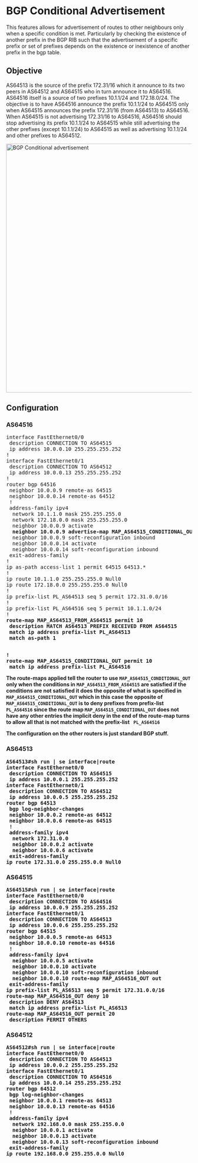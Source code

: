 # BGP Conditional Advertisement
This features allows for advertisement of routes to other neighbours only when a specific condition is met. Particularly by checking the existence of another prefix in the BGP RIB such that the advertisement of a specific prefix or set of prefixes depends on the existence or inexistence of another prefix in the bgp table.

## Objective
AS64513 is the source of the prefix 172.31/16 which it announce to its two peers in AS64512 and AS64515 who in turn announce it to AS64516. AS64516 itself is a source of two prefixes 10.1.1/24 and 172.18.0/24. The objective is to have AS64516 announce the prefix 10.1.1/24 to AS64515 only when AS64515 announces the prefix 172.31/16 (from AS64513) to AS64516. When AS64515 is not advertising 172.31/16 to AS64516, AS64516 should stop advertising its prefix 10.1.1/24 to AS64515 while still advertising the other prefixes (except 10.1.1/24) to AS64515 as well as advertising 10.1.1/24 and other prefixes to AS64512.

<img width="674" alt="BGP Conditional advertisement" src="https://user-images.githubusercontent.com/50369643/62410542-86822c80-b5ef-11e9-97a0-df67ea571029.png">


## Configuration
### AS64516
<pre>
interface FastEthernet0/0
 description CONNECTION TO AS64515
 ip address 10.0.0.10 255.255.255.252
!
interface FastEthernet0/1
 description CONNECTION TO AS64512
 ip address 10.0.0.13 255.255.255.252
!
router bgp 64516
 neighbor 10.0.0.9 remote-as 64515
 neighbor 10.0.0.14 remote-as 64512
 !
 address-family ipv4
  network 10.1.1.0 mask 255.255.255.0
  network 172.18.0.0 mask 255.255.255.0
  neighbor 10.0.0.9 activate
  <b>neighbor 10.0.0.9 advertise-map MAP_AS64515_CONDITIONAL_OUT exist-map MAP_AS64513_FROM_AS64515</b>
  neighbor 10.0.0.9 soft-reconfiguration inbound
  neighbor 10.0.0.14 activate
  neighbor 10.0.0.14 soft-reconfiguration inbound
 exit-address-family
!
ip as-path access-list 1 permit 64515 64513.*
!
ip route 10.1.1.0 255.255.255.0 Null0
ip route 172.18.0.0 255.255.255.0 Null0
!
ip prefix-list PL_AS64513 seq 5 permit 172.31.0.0/16
!
ip prefix-list PL_AS64516 seq 5 permit 10.1.1.0/24
!
<b>route-map MAP_AS64513_FROM_AS64515 permit 10
 description MATCH AS64513 PREFIX RECEIVED FROM AS64515
 match ip address prefix-list PL_AS64513
 match as-path 1</p>
!
<b>route-map MAP_AS64515_CONDITIONAL_OUT permit 10
 match ip address prefix-list PL_AS64516</b>
</pre>

The route-maps applied tell the router to use ` MAP_AS64515_CONDITIONAL_OUT ` only when the conditions in ` MAP_AS64513_FROM_AS64515 ` are satisfied if the conditions are not satisfied it does the opposite of what is specified in ` MAP_AS64515_CONDITIONAL_OUT ` which in this case the opposite of ` MAP_AS64515_CONDITIONAL_OUT ` is to deny prefixes from prefix-list ` PL_AS64516` since the route map ` MAP_AS64515_CONDITIONAL_OUT ` does not have any other entries the implicit deny in the end of the route-map turns to allow all that is not matched with the prefix-list ` PL_AS64516`

The configuration on the other routers is just standard BGP stuff.

### AS64513
<pre>
<b>AS64513#sh run | se interface|route </b>
interface FastEthernet0/0
 description CONNECTION TO AS64515
 ip address 10.0.0.1 255.255.255.252
interface FastEthernet0/1
 description CONNECTION TO AS64512 
 ip address 10.0.0.5 255.255.255.252
router bgp 64513
 bgp log-neighbor-changes
 neighbor 10.0.0.2 remote-as 64512
 neighbor 10.0.0.6 remote-as 64515
 !
 address-family ipv4
  network 172.31.0.0
  neighbor 10.0.0.2 activate
  neighbor 10.0.0.6 activate
 exit-address-family
ip route 172.31.0.0 255.255.0.0 Null0
</pre>

### AS64515
<pre>
<b>AS64515#sh run | se interface|route</b>
interface FastEthernet0/0
 description CONNECTION TO AS64516
 ip address 10.0.0.9 255.255.255.252
interface FastEthernet0/1
 description CONNECTION TO AS64513
 ip address 10.0.0.6 255.255.255.252
router bgp 64515
 neighbor 10.0.0.5 remote-as 64513
 neighbor 10.0.0.10 remote-as 64516
 !
 address-family ipv4
  neighbor 10.0.0.5 activate
  neighbor 10.0.0.10 activate
  neighbor 10.0.0.10 soft-reconfiguration inbound
  neighbor 10.0.0.10 route-map MAP_AS64516_OUT out
 exit-address-family
ip prefix-list PL_AS6513 seq 5 permit 172.31.0.0/16
route-map MAP_AS64516_OUT deny 10
 description DENY AS64513
 match ip address prefix-list PL_AS6513
route-map MAP_AS64516_OUT permit 20
 description PERMIT OTHERS
</pre>

### AS64512
<pre>
<b>AS64512#sh run | se interface|route</b>
interface FastEthernet0/0
 description CONNECTION TO AS64513
 ip address 10.0.0.2 255.255.255.252
interface FastEthernet0/1
 description CONNECTION TO AS64516 
 ip address 10.0.0.14 255.255.255.252
router bgp 64512
 bgp log-neighbor-changes
 neighbor 10.0.0.1 remote-as 64513
 neighbor 10.0.0.13 remote-as 64516
 !
 address-family ipv4
  network 192.168.0.0 mask 255.255.0.0
  neighbor 10.0.0.1 activate
  neighbor 10.0.0.13 activate
  neighbor 10.0.0.13 soft-reconfiguration inbound
 exit-address-family
ip route 192.168.0.0 255.255.0.0 Null0
</pre>


